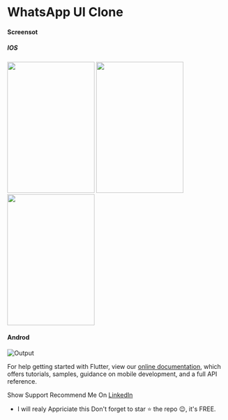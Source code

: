 # WhatsApp UI Clone


####  Screensot


#####   IOS


<img src="https://i.imgur.com/QYOAHMy.jpg" height="300" width="200"> <img src="https://i.imgur.com/zg9I4hU.jpg" height="300" width="200"> <img src="https://i.imgur.com/hmLzzob.jpg" height="300" width="200">




####    Androd

![Output](https://i.imgur.com/j3owFUY.jpg)





For help getting started with Flutter, view our
[online documentation](https://flutter.dev/docs), which offers tutorials,
samples, guidance on mobile development, and a full API reference.


Show Support
Recommend Me On [LinkedIn](https://www.linkedin.com/in/tushar-nikam-a29a97131/) 
- I will realy Appriciate this
Don't forget to star ⭐ the repo 😉, it's FREE.
